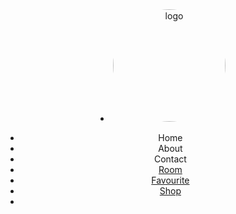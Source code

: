<header>
    <div class="nav container pt-2 pl-5">
      <li class="nav-item">
        <img
          src="../../assets/img/Logo.png"
          alt="logo"
          class="card-img"
          height="180px"
          style="border-radius: 100%"
        />
      </li>
    </div>
    <div class="container justify-content-center pt-5">
      <ul class="nav">
        <li class="nav-item">
          <a class="nav-link active text-white" routerLink="/home">Home</a>
        </li>
        <li class="nav-item">
          <a class="nav-link text-white" routerLink="/home/about">About</a>
        </li>
        <li class="nav-item">
          <a class="nav-link text-white" routerLink="/home/contact">Contact</a>
        </li>
        <li class="nav-item">
          <a class="nav-link text-white" href="">Room</a>
        </li>
        <li class="nav-item">
          <a class="nav-link text-white" href="#">Favourite</a>
        </li>
        <li class="nav-item">
          <a class="nav-link text-white" href="#">Shop</a>
        </li>
        <li class="nav-item">
          <a class="nav-link text-white" routerLink="/login"><i class="fa-solid fa-user"></i></a>
        </li>
      </ul>
    </div>
  </header>